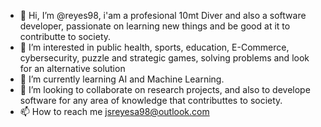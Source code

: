 - 👋 Hi, I’m @reyes98, i'am a profesional 10mt Diver and also a software developer, passionate on learning new things and be good at it to contributte to society. 
- 👀 I’m interested in public health, sports, education, E-Commerce, cybersecurity, puzzle and strategic games, solving problems and look for an alternative solution
- 🌱 I’m currently learning AI and Machine Learning.
- 💞️ I’m looking to collaborate on research projects, and also to develope software for any area of knowledge that contributtes to society.
- 📫 How to reach me jsreyesa98@outlook.com
